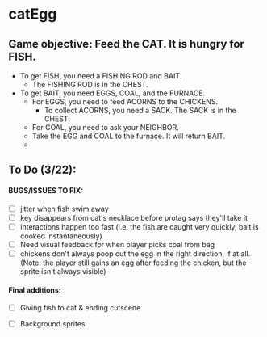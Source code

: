 # catEgg

## Game objective: Feed the CAT. It is hungry for FISH.
* To get FISH, you need a FISHING ROD and BAIT.
	* The FISHING ROD is in the CHEST.
* To get BAIT, you need EGGS, COAL, and the FURNACE.
	* For EGGS, you need to feed ACORNS to the CHICKENS.
		* To collect ACORNS, you need a SACK. The SACK is in the CHEST.
	* For COAL, you need to ask your NEIGHBOR.
	* Take the EGG and COAL to the furnace. It will return BAIT.
	* 
## To Do (3/22):
#### BUGS/ISSUES TO FIX: 
- [ ] jitter when fish swim away
- [ ] key disappears from cat's necklace before protag says they'll take it
- [ ] interactions happen too fast (i.e. the fish are caught very quickly, bait is cooked instantaneously)
- [ ] Need visual feedback for when player picks coal from bag
- [ ] chickens don't always poop out the egg in the right direction, if at all. (Note: the player still gains an egg after feeding the chicken, but the sprite isn't always visible)

#### Final additions:
- [ ] Giving fish to cat & ending cutscene
- [ ] Background sprites

